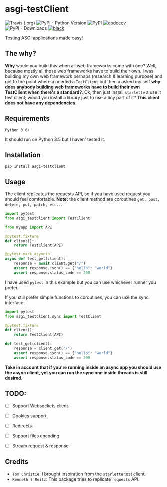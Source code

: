 # asgi-testClient
![Travis (.org)](https://img.shields.io/travis/oldani/asgi-testClient.svg)
![PyPI - Python Version](https://img.shields.io/pypi/pyversions/asgi-testClient.svg)
![PyPI](https://img.shields.io/pypi/v/asgi-testClient.svg)
[![codecov](https://codecov.io/gh/oldani/asgi-testClient/branch/master/graph/badge.svg)](https://codecov.io/gh/oldani/asgi-testClient)
![PyPI - Downloads](https://img.shields.io/pypi/dm/asgi-testClient.svg)
[![black](https://img.shields.io/badge/code_style-black-000000.svg)](https://github.com/ambv/black)

Testing ASGI applications made easy!


## The why?

**Why** would you build this when all web frameworks come with one? Well, because mostly all those web frameworks have to build their own. I was building my own web framework perhaps (research & learning purpose) and got to the point where a needed a `TestClient` but then a asked my self **why does anybody building web frameworks have to build their own TestClient when there's a standard?**. Ok, then just install `starlette` a use it test client; would you install a library just to use a tiny part of it? **This client does not have any dependencies**.

## Requirements

`Python 3.6+`

It should run on Python 3.5 but I haven' tested it.

## Installation

`pip install asgi-testclient`


## Usage

The client replicates the requests API, so if you have used request you should feel comfortable. **Note:** the client method are coroutines `get, post, delete, put, patch, etc..`.

```python
import pytest
from asgi_testclient import TestClient

from myapp import API

@pytest.fixture
def client():
    return TestClient(API)

@pytest.mark.asyncio
async def test_get(client):
    response = await client.get("/")
    assert response.json() == {"hello": "world"}
    assert response.status_code == 200
```

I have used `pytest` in this example but you can use whichever runner you prefer.

If you still prefer simple functions to coroutines, you can use the sync interface:

```python
import pytest
from asgi_testclient.sync import TestClient

@pytest.fixture
def client():
    return TestClient(API)

def test_get(client):
    response = client.get("/")
    assert response.json() == {"hello": "world"}
    assert response.status_code == 200
```

**Take in account that if you're running inside an async app you should use the async client, yet you can run the sync one inside threads is still desired.**

## TODO:
- [ ] Support Websockets client.
- [ ] Cookies support.
- [ ] Redirects.
- [ ] Support files encoding
- [ ] Stream request & response


## Credits

- `Tom Christie`: I brought inspiration from the `starlette` test client.
- `Kenneth ☤ Reitz`: This package tries to replicate `requests` API.